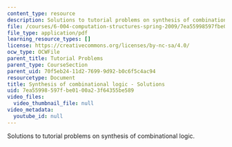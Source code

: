 ```yaml
---
content_type: resource
description: Solutions to tutorial problems on synthesis of combinational logic.
file: /courses/6-004-computation-structures-spring-2009/7ea55998597fbe0100a23f64355be589_MIT6_004s09_tutor05_sol.pdf
file_type: application/pdf
learning_resource_types: []
license: https://creativecommons.org/licenses/by-nc-sa/4.0/
ocw_type: OCWFile
parent_title: Tutorial Problems
parent_type: CourseSection
parent_uid: 70f5eb24-11d2-7699-9d92-b0c6f5c4ac94
resourcetype: Document
title: Synthesis of combinational logic - Solutions
uid: 7ea55998-597f-be01-00a2-3f64355be589
video_files:
  video_thumbnail_file: null
video_metadata:
  youtube_id: null
---
```

Solutions to tutorial problems on synthesis of combinational logic.